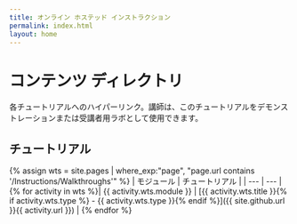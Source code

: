 ```yaml
---
title: オンライン ホステッド インストラクション
permalink: index.html
layout: home
---
```


# コンテンツ ディレクトリ

各チュートリアルへのハイパーリンク。講師は、このチュートリアルをデモンストレーションまたは受講者用ラボとして使用できます。 

## チュートリアル

{% assign wts = site.pages | where_exp:"page", "page.url contains '/Instructions/Walkthroughs'" %}
| モジュール | チュートリアル |
| --- | --- | 
{% for activity in wts %}| {{ activity.wts.module }} | [{{ activity.wts.title }}{% if activity.wts.type %} - {{ activity.wts.type }}{% endif %}]({{ site.github.url }}{{ activity.url }}) |
{% endfor %}

